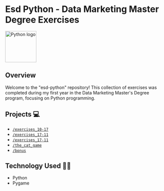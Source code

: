 # Esd Python - Data Marketing Master Degree Exercises

<img src="https://i.pinimg.com/originals/6d/d7/bc/6dd7bc34be27074a7e889b7dba23247e.png" alt="Python logo" width="100" height="100">

## Overview

Welcome to the "esd-python" repository! This collection of exercises was completed during my first year in the Data Marketing Master's Degree program, focusing on Python programming.

## Projects 💻

- <a href="https://github.com/Martin-Duconseil/esd-python/tree/main/exercices%2010-17">`/exercises_10-17`</a>
- <a href="https://github.com/Martin-Duconseil/esd-python/tree/main/exercices%2017-11">`/exercises_17-11`</a>
- <a href="https://github.com/Martin-Duconseil/esd-python/tree/main/exercices%2024-11">`/exercises_17-11`</a>
- <a href="https://github.com/Martin-Duconseil/esd-python/tree/main/the%20cat%20game">`/the_cat_game`</a>
- <a href="https://github.com/Martin-Duconseil/esd-python/tree/main/bonus">`/bonus`</a>

## Technology Used 👨‍💻

- Python
- Pygame

